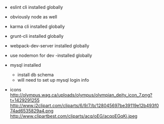- eslint cli installed globally
- obviously node as well
- karma cli installed globally
- grunt-cli installed globally
- webpack-dev-server installed globally

- use nodemon for dev
  -installed globally
- mysql installed
  - install db schema
  - will need to set up mysql login info

- icons
  http://olympus.wag.ca/uploads/olympus/olympian_deity_icon_7.png?t=1429291255
  http://www.i2clipart.com/cliparts/6/9/7/b/128045697be39119e12b493f074ad6535829a4.png
  http://www.clipartbest.com/cliparts/acq/oEG/acqoEGqKi.jpeg